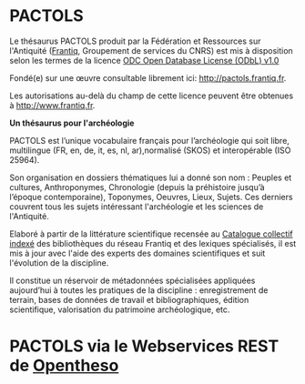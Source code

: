 # PACTOLS
<p>Le thésaurus PACTOLS produit par la Fédération et Ressources sur l'Antiquité (<a href="http://www.frantiq.fr" target="_blank">Frantiq</a>, Groupement de services du CNRS) est mis à disposition selon les termes de la licence <a href="https://spdx.org/licenses/ODbL-1.0.html#" target="_blank">ODC Open Database License (ODbL) v1.0</a></p><p>Fondé(e) sur une œuvre consultable librement ici: <a href="http://pactols.frantiq.fr" target="_blank">http://pactols.frantiq.fr</a>.</p><p>Les autorisations au-delà du champ de cette licence peuvent être obtenues à <a href="http://www.frantiq.fr" target="_blank">http://www.frantiq.fr</a>.</p>

<b>Un thésaurus pour l'archéologie</b>

PACTOLS est l’unique vocabulaire français pour l’archéologie qui soit libre, multilingue (FR, en, de, it, es, nl, ar),normalisé (SKOS) et interopérable (ISO 25964).

Son organisation en dossiers thématiques lui a donné son nom : Peuples et cultures, Anthroponymes, Chronologie (depuis la préhistoire jusqu’à l’époque contemporaine), Toponymes, Oeuvres, Lieux, Sujets. Ces derniers couvrent tous les sujets intéressant l'archéologie et les sciences de l'Antiquité.

Elaboré à partir de la littérature scientifique recensée au <a href="http://catalogue.frantiq.fr" target="_blank">Catalogue collectif indexé</a> des bibliothèques du réseau Frantiq et des lexiques spécialisés, il est mis à jour avec l'aide des experts des domaines scientifiques et suit l'évolution de la discipline.

Il constitue un réservoir de métadonnées spécialisées appliquées aujourd’hui à toutes les pratiques de la discipline : enregistrement de terrain, bases de données de travail et bibliographiques, édition scientifique, valorisation du patrimoine archéologique, etc.
# PACTOLS via le Webservices REST de <a href="https://github.com/miledrousset/opentheso" target="_blank">Opentheso</a> 


